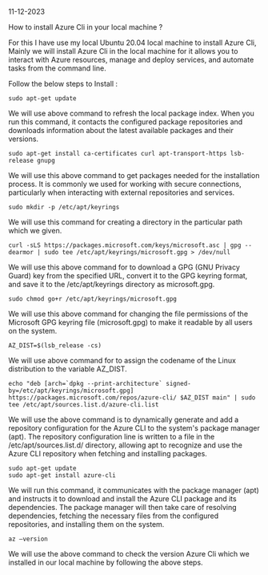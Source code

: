 11-12-2023

How to install Azure Cli in your local machine ?

For this I have use my local Ubuntu 20.04 local machine to install Azure Cli, Mainly we will install Azure Cli in the local machine for it allows you to interact with Azure resources, manage and deploy services, and automate tasks from the command line.
 
Follow the below steps to Install :

	sudo apt-get update

We will use above command to refresh the local package index. When you run this command, it contacts the configured package repositories and downloads information about the latest available packages and their versions.

	sudo apt-get install ca-certificates curl apt-transport-https lsb-release gnupg

We will use this above command to get packages needed for the installation process. It is commonly we used for working with secure connections, particularly when interacting with external repositories and services.

	sudo mkdir -p /etc/apt/keyrings

We will use this command for creating a directory in the particular path which we given.

	curl -sLS https://packages.microsoft.com/keys/microsoft.asc | gpg --dearmor | sudo tee /etc/apt/keyrings/microsoft.gpg > /dev/null

We will use this above command for to download a GPG (GNU Privacy Guard) key from the specified URL, convert it to the GPG keyring format, and save it to the /etc/apt/keyrings directory as microsoft.gpg.

	sudo chmod go+r /etc/apt/keyrings/microsoft.gpg

We will use this above command for changing the file permissions of the Microsoft GPG keyring file (microsoft.gpg) to make it readable by all users on the system.

	AZ_DIST=$(lsb_release -cs)

We will use above command for to assign the codename of the Linux distribution to the variable AZ_DIST.

	echo "deb [arch=`dpkg --print-architecture` signed-by=/etc/apt/keyrings/microsoft.gpg] https://packages.microsoft.com/repos/azure-cli/ $AZ_DIST main" | sudo tee /etc/apt/sources.list.d/azure-cli.list

We will use the above command is to dynamically generate and add a repository configuration for the Azure CLI to the system's package manager (apt). The repository configuration line is written to a file in the /etc/apt/sources.list.d/ directory, allowing apt to recognize and use the Azure CLI repository when fetching and installing packages.


	sudo apt-get update
	sudo apt-get install azure-cli

We will run this command, it communicates with the package manager (apt) and instructs it to download and install the Azure CLI package and its dependencies. The package manager will then take care of resolving dependencies, fetching the necessary files from the configured repositories, and installing them on the system.

	az –version

We will use the above command to check the version Azure Cli which we installed in our local machine by following the above steps.
